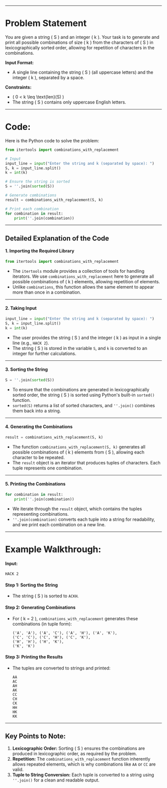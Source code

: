 -----------------------------------------

# Problem Statement
You are given a string \( S \) and an integer \( k \). Your task is to generate and print all possible combinations of size \( k \) from the characters of \( S \) in lexicographically sorted order, allowing for repetition of characters in the combinations.

**Input Format:**
- A single line containing the string \( S \) (all uppercase letters) and the integer \( k \), separated by a space.

**Constraints:**
- \( 0 < k \leq \text{len}(S) \)
- The string \( S \) contains only uppercase English letters.

---

# Code:
Here is the Python code to solve the problem:

```python
from itertools import combinations_with_replacement

# Input
input_line = input("Enter the string and k (separated by space): ")
S, k = input_line.split()
k = int(k)

# Ensure the string is sorted
S = ''.join(sorted(S))

# Generate combinations
result = combinations_with_replacement(S, k)

# Print each combination
for combination in result:
    print(''.join(combination))
```

---

## Detailed Explanation of the Code

#### **1. Importing the Required Library**
```python
from itertools import combinations_with_replacement
```
- The `itertools` module provides a collection of tools for handling iterators. We use `combinations_with_replacement` here to generate all possible combinations of \( k \) elements, allowing repetition of elements.
- Unlike `combinations`, this function allows the same element to appear more than once in a combination.

---

#### **2. Taking Input**
```python
input_line = input("Enter the string and k (separated by space): ")
S, k = input_line.split()
k = int(k)
```
- The user provides the string \( S \) and the integer \( k \) as input in a single line (e.g., `HACK 2`).
- The string \( S \) is stored in the variable `S`, and `k` is converted to an integer for further calculations.

---

#### **3. Sorting the String**
```python
S = ''.join(sorted(S))
```
- To ensure that the combinations are generated in lexicographically sorted order, the string \( S \) is sorted using Python's built-in `sorted()` function. 
- `sorted(S)` returns a list of sorted characters, and `''.join()` combines them back into a string.

---

#### **4. Generating the Combinations**
```python
result = combinations_with_replacement(S, k)
```
- The function `combinations_with_replacement(S, k)` generates all possible combinations of \( k \) elements from \( S \), allowing each character to be repeated.
- The `result` object is an iterator that produces tuples of characters. Each tuple represents one combination.

---

#### **5. Printing the Combinations**
```python
for combination in result:
    print(''.join(combination))
```
- We iterate through the `result` object, which contains the tuples representing combinations.
- `''.join(combination)` converts each tuple into a string for readability, and we print each combination on a new line.

---

# Example Walkthrough:

#### **Input:**
```
HACK 2
```

#### **Step 1: Sorting the String**
- The string \( S \) is sorted to `ACKH`.

#### **Step 2: Generating Combinations**
- For \( k = 2 \), `combinations_with_replacement` generates these combinations (in tuple form):
  ```
  ('A', 'A'), ('A', 'C'), ('A', 'H'), ('A', 'K'),
  ('C', 'C'), ('C', 'H'), ('C', 'K'),
  ('H', 'H'), ('H', 'K'),
  ('K', 'K')
  ```

#### **Step 3: Printing the Results**
- The tuples are converted to strings and printed:
  ```
  AA
  AC
  AH
  AK
  CC
  CH
  CK
  HH
  HK
  KK
  ```

---

## Key Points to Note:
1. **Lexicographic Order:** Sorting \( S \) ensures the combinations are produced in lexicographic order, as required by the problem.
2. **Repetition:** The `combinations_with_replacement` function inherently allows repeated elements, which is why combinations like `AA` or `CC` are valid.
3. **Tuple to String Conversion:** Each tuple is converted to a string using `''.join()` for a clean and readable output.

